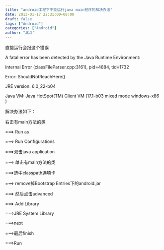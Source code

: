 ```yaml
---
title: "android工程下不能运行java main程序的解决办法"
date: 2013-01-17 22:31:00+08:00
draft: false
tags: ["Android"]
categories: ["Android"]
author: "北斗"
---
```

直接运行会报这个错误

A fatal error has been detected by the Java Runtime Environment:

Internal Error (classFileParser.cpp:3161), pid=4884, tid=1732

Error: ShouldNotReachHere()

JRE version: 6.0_22-b04

Java VM: Java HotSpot(TM) Client VM (17.1-b03 mixed mode windows-x86 )

解决办法如下：



右击有main方法的类

===> Run as

===> Run Configurations

===>双击java application

===> 单击有main方法的类

===>选中classpath选项卡

===> remove掉Bootstrap Entries下的android.jar

===> 然后点击advanced

===> Add Library

===>JRE System Library

===>next

===>最后finish

===>Run